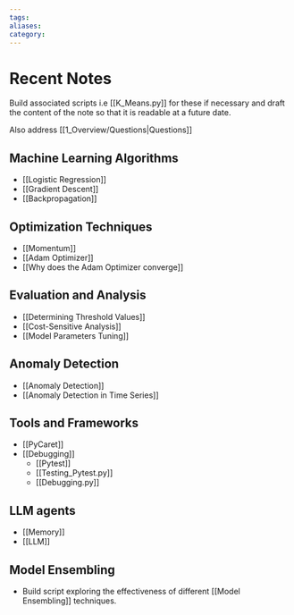 ```yaml
---
tags: 
aliases: 
category:
---
```

# Recent Notes

Build associated scripts i.e [[K_Means.py]] for these if necessary and draft the content of the note so that it is readable at a future date.

Also address [[1_Overview/Questions|Questions]]

## Machine Learning Algorithms

- [[Logistic Regression]]
- [[Gradient Descent]]
- [[Backpropagation]]

## Optimization Techniques

- [[Momentum]]
- [[Adam Optimizer]]
- [[Why does the Adam Optimizer converge]]

## Evaluation and Analysis

- [[Determining Threshold Values]]
- [[Cost-Sensitive Analysis]]
- [[Model Parameters Tuning]]

## Anomaly Detection

- [[Anomaly Detection]]
- [[Anomaly Detection in Time Series]]
## Tools and Frameworks

- [[PyCaret]]
- [[Debugging]]
	- [[Pytest]]
	- [[Testing_Pytest.py]]
	- [[Debugging.py]]

## LLM agents
- [[Memory]]
- [[LLM]]

## Model Ensembling

- Build script exploring the effectiveness of different [[Model Ensembling]] techniques.
